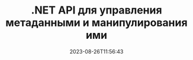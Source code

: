 ---
############################# Static ############################
layout: "product"
date: 2023-08-26T11:56:43
draft: false

product: "Metadata"
product_tag: "metadata"
platform: ".NET"
platform_tag: "net"

############################# Head ############################
head_title: ".NET API для чтения, просмотра, извлечения, удаления и экспорта метаданных"
head_description: "API метаданных C# .NET для чтения, записи, редактирования, анализа, поиска, извлечения, удаления, сравнения и экспорта метаданных PDF Word Excel PPTX Outlook Audio Video и изображений."

############################# Header ############################
title: ".NET API для управления метаданными и манипулирования ими"
description: "Создавайте .NET приложения для чтения, редактирования, удаления, извлечения, поиска, сравнения, замены и экспорта метаданных всех популярных документов и форматов файлов изображений."
button:
    enable: true

############################# SubMenu ############################
submenu:
    enable: true
    
    left:
        img_alt: "GroupDocs.Metadata for .NET"
        image: "https://www.groupdocs.cloud/templates/groupdocs/images/product-logos/groupdocs-metadata-net.png"
        product: "GroupDocs.Metadata"
        platform: ".NET"
        
    middle:
        button:
            # button loop
            - link: "#overview"
              text: "Обзор"

            # button loop
            - link: "#features"
              text: "Функции"

            # button loop
            - link: "#support"
              text: "Поддержка"

            # button loop
            - link: "https://products.groupdocs.app/metadata"
              text: "Живая демонстрация"

            # button loop
            - link: "https://purchase.groupdocs.com/pricing/metadata/net"
              text: "Ценообразование"

    right:
        link_download: "https://downloads.groupdocs.com/metadata"
        link_learn: "https://docs.groupdocs.com/metadata/net/"
        link_buy: "https://purchase.groupdocs.com"

############################# Overview ############################
overview:
    enable: true
    content: |
      API GroupDocs.Metadata for .NET легко интегрируется с приложениями на основе C#, ASP .NET и другими .NET и помогает конечным пользователям манипулировать метаданными из различных изображений, документов и других форматов медиафайлов без установки внешнего программного обеспечения. Библиотека метаданных .NET поддерживает создание инструментов для быстрого добавления функций просмотра, редактирования, удаления, извлечения, сравнения и экспорта метаданных в ряд стандартных отраслевых форматов документов, таких как PDF, Microsoft Office Word, Excel электронные таблицы, PowerPoint презентации, Outlook электронные письма, Project, Visio диаграммы, OneNote, изображения, AutoCAD, Photoshop, аудио, видео и метафайлы.  

      API метаданных очень гибкий и простой в использовании. Он получает файл документа в качестве входных данных, анализирует метаданные, позволяет выполнять поддерживаемые операции с метаданными и сохранять измененный файл для быстрого доступа к нему в будущем. Он работает с наиболее известными стандартами метаданных, такими как встроенные XMP, EXIF, IPTC, блоки ресурсов изображений, ID3 и настраиваемые свойства метаданных. С помощью API GroupDocs.Metadata for .NET вы также можете сравнить два документа, чтобы определить различия и сходства, присутствующие в их свойствах метаданных. Можно также экспортировать метаданные необходимых документов в формат Excel, CSV или DataSet.

      GroupDocs.Metadata for .NET можно использовать для разработки приложений в любой среде разработки, ориентированной на платформу .NET. Он совместим со всеми языками на базе .NET и поддерживает популярные операционные системы (Windows, Linux, Mac OS), в которых можно установить фреймворки Mono или .NET (включая .NET Core).
    tabs:
      enable: true
      
      ## TAB ONE ##
      tab_one:
        description: |
          Ниже приведен обзор GroupDocs.Metadata for .NET:
      
        left:
          enable: true
          icon: "fas fa-file-image"
          title: "Работа с изображениями"
          content: |
            * XMP Метаданные
            * EXIF Метаданные
            * IPTC-IIM Метаданные
            * PSD Метаданные
            * CAD Метаданные
            * Проанализируйте дополнительные теги IFD
        
        right:
          enable: true
          icon: "fab fa-html5"
          title: "Работа с Audio и Video"
          content: |
            * Определение формата во время выполнения MP3
            * Прочитать Lyrics3 Тег
            * Прочитайте информацию MPEG Audio
            * Прочитайте информацию о заголовке AVI
            * Читайте субтитры Matroska
            * Экспорт данных в формат Excel или CSV
      
      ## TAB TWO ##
      tab_two:
        description: |
          GroupDocs.Metadata for .NET поддерживает следующее [форматы файлов документов](https://docs.groupdocs.com/metadata/net/supported-document-formats/):

        left:
          enable: true
          table:
            # table loop
            - title: "Microsoft Office"
              content: |
                * **Word:** DOC, DOCX, DOCM, DOT, DOTX, DOTM, RTF, TXT
                * **Excel:** XLS, XLSX, XLSM, XLSB, XLTM, XLT, XLTM, XLTX, XLAM, SXC, SpreadsheetML
                * **PowerPoint:** PPT, PPTX, PPS, PPSX, PPSM, POT, POTM, POTX, PPTM
                * **Visio:** VSD, VDX, VSS, VSSX, VSX, VST, VSTX, VTX, VSDX, VDW, VSTM, VSSM, VSDM
                * **Project:** MPP
                * **Outlook:** MSG, EML, EMLX, PST, OST
                * **OneNote:** ONE

        right:
          enable: true
          table:
            # table loop
            - title: "Другие форматы"
              content: |
                * **OpenDocument**: ODT, ODS
                * **Portable**: PDF
                * **Photoshop**: PSD
                * **AutoCAD**: DWG, DXF
                * **Audio**:  MP3, WAV
                * **Video**: AVI, MOV, QT, FLV
                * **Metafiles**: EMF, WMF
                * **vCard**: VCF, VCR
                * **Изображения**: JPG, JPEG, JPE, JP2, PNG, GIF, TIFF, WebP, BMP, DJVU, DJV, DICOM
                * **Matroska Media Container**: MKV, MKA, MK3D, WEBM
                * **Шрифты OpenType**: OTF, OTC, TTF, TTC
                * **Другие**: EPUB, ZIP, TORRENT, ASF

      ## TAB THREE ##
      tab_three:
        description: |
          GroupDocs.Metadata for .NET поддерживает следующие операционные системы, фреймворки и менеджеры пакетов:
        
        left:
          enable: true
          table:
            # table loop
            - icon: "fab fa-windows"
              title: "операционные системы"
              content: |
                * Windows Desktop
                * Windows Server
                * Windows Azure
                * Linux

            # table loop
            - icon: "fas fa-code"
              title: "Поддерживаемые платформы"
              content: |
                * .NET Framework 2.0 или выше
                * Mono Framework 1.2 или выше
                * .NET Standard 2.0
                * .NET Core 2.0
                * .NET Core 2.1
        right:
          enable: true
          table:
            # table loop
            - icon: "fas fa-box"
              title: "Менеджеры пакетов"
              content: |
                * NuGet

            # table loop
            - icon: "fas fa-tools"
              title: "Среды разработки"
              content: |
                * Microsoft Visual Studio
                * Xamarin.Android
                * Xamarin.IOS
                * Xamarin.Mac
                * MonoDevelop

############################# Features ############################
features:
    enable: true
    title: "GroupDocs.Metadata for .NET Характеристики"

    feature:
      # feature loop
      - icon: "fas fa-copy"
        content: "Определите встроенные и настраиваемые метаданные"
       
      # feature loop
      - icon: "fas fa-eye"
        content: "Извлечение и удаление скрытых данных в Microsoft Word, Excel, PowerPoint и PDF"

      # feature loop
      - icon: "fas fa-bolt"
        content: "Распознавание типа файла документа во время выполнения"
      
      # feature loop
      - icon: "fas fa-file-powerpoint"
        content: "Возможность обнаруживать/удалять цифровые подписи"

      # feature loop
      - icon: "fas fa-code"
        content: "Защита идентификационных паролей и поддержка мультимедийного контейнера Matroska"

      # feature loop
      - icon: "fas fa-cloud"
        content: "Извлечение миниатюр и рендеринг изображений для предварительного просмотра в поддерживаемых форматах"

      # feature loop
      - icon: "fas fa-remove-format"
        content: "Определите тип MIME определенного файла или файлового потока"

      # feature loop
      - icon: "fas fa-comment-slash"
        content: "Создавайте предварительные просмотры изображений для файлов EPUB, CAD, EML и MSG"

      # feature loop
      - icon: "fas fa-location-arrow"
        content: "Используйте заданный ключ для чтения свойств метаданных поддерживаемых форматов"

      # feature loop
      - icon: "fas fa-border-all"
        content: "Чтение метаданных сообщений электронной почты и анализ файлов шрифтов OpenType"

      # feature loop
      - icon: "fas fa-wrench"
        content: "Читайте субтитры Matroska и извлекайте метаданные файлов Audio и Video"

      # feature loop
      - icon: "fas fa-columns"
        content: "Получите метаданные архивных форматов и торрентов"

      # feature loop
      - icon: "fas fa-file-word"
        content: "Сравните свойства метаданных поддерживаемых форматов и отличия или сходства идентичности"

      # feature loop
      - icon: "fas fa-envelope"
        content: "Поиск свойств метаданных файлов и перечисление метаданных любого типа"

      # feature loop
      - icon: "fas fa-print"
        content: "Заменить свойства метаданных поддерживаемых форматов файлов"

      # feature loop
      - icon: "fas fa-file-archive"
        content: "Извлечение метаданных из файлов Microsoft Excel, начиная с Excel 95"

      # feature loop
      - icon: "fas fa-lock"
        content: "Найдите фотографии, сделанные на определенной камере"

      # feature loop
      - icon: "fas fa-file-code"
        content: "Импорт свойств метаданных изображений и удаление информации о местоположении из фотографий"

      # feature loop
      - icon: "fas fa-fill-drip"
        content: "Удаление метаданных и комментариев из отчетов и документов"
        
      # feature loop
      - icon: "fas fa-file-excel"
        content: "Извлечение текстовых метаданных из PNG файлов изображений"

      # feature loop
      - icon: "fas fa-heading"
        content: "Снижение потребления памяти документами и изображениями"

      # feature loop
      - icon: "fas fa-project-diagram"
        content: "Обновите свойства метаданных EXIF в файлах WEBP, PNG и PSD"

      # feature loop
      - icon: "fas fa-cube"
        content: "Извлеките свойства метаданных XMP в файлы MOV, MP3 и WEBP"

      # feature loop
      - icon: "fab fa-uncharted"
        content: "Добавление, обновление и удаление пакетов метаданных IPTC в TIFF изображениях"

        
    more_feature:
      # more_feature_loop
      - title: "Быстрое получение свойств метаданных"
        content: |
          Используя API GroupDocs.Metadata for .NET, манипулировать любыми метаданными поддерживаемых форматов файлов довольно просто. Следующий фрагмент кода показывает, как легко удалить метаданные Photoshop из файла JPEG с помощью C#:
          ```cs
          using (var metadata = new GroupDocs.Metadata.Metadata("sample.jpeg"))
          {
            var root = metadata.GetRootPackage();
            root.RemoveImageResourcePackage();
            metadata.Save("output.jpeg");
          }
          ```      
      # more_feature_loop
      - title: "Извлечение скрытых данных и манипулирование ими"
        content: "GroupDocs.Metadata for .NET предоставляет удобный механизм для получения и удаления скрытых данных в документах PDF, а также Microsoft Word, Excel и PowerPoint. Можно манипулировать комментариями, объединять поля, скрытые страницы, поля форм, аннотации и многое другое."

############################# Support ############################
support:
    enable: true

############################# Solutions ############################
solutions:
    enable: true
    title: "GroupDocs.Metadata предлагает API просмотра документов для других популярных сред разработки"

    solution:
        # solution loop
        - img_alt: "GroupDocs.Metadata for Java"
          image: "https://www.groupdocs.cloud/templates/groupdocs/images/product-logos/groupdocs-metadata-java.png"
          product: "GroupDocs.Metadata"
          platform: "Java"
          link: "/metadata/java/"

############################# Back to top ###############################
back_to_top:
  enable: true
---